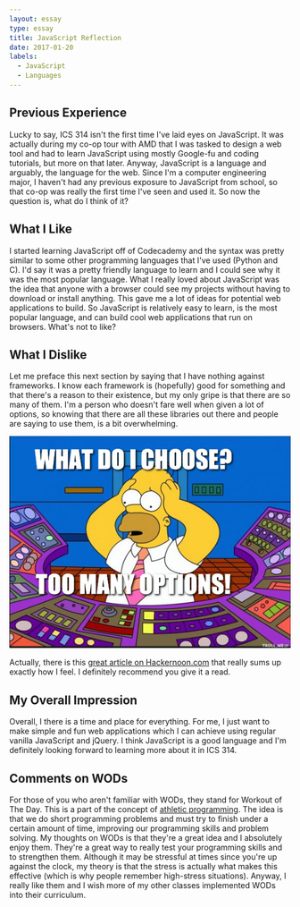 ```yaml
---
layout: essay
type: essay
title: JavaScript Reflection
date: 2017-01-20
labels:
  - JavaScript
  - Languages
---
```


## Previous Experience
Lucky to say, ICS 314 isn't the first time I've laid eyes on JavaScript. It was actually during my co-op tour with AMD that I was tasked to design a web tool and had to learn JavaScript using mostly Google-fu and coding tutorials, but more on that later. Anyway, JavaScript is a language and arguably, the language for the web. Since I'm a computer engineering major, I haven't had any previous exposure to JavaScript from school, so that co-op was really the first time I've seen and used it. So now the question is, what do I think of it?

## What I Like
I started learning JavaScript off of Codecademy and the syntax was pretty similar to some other programming languages that I've used (Python and C). I'd say it was a pretty friendly language to learn and I could see why it was the most popular language. What I really loved about JavaScript was the idea that anyone with a browser could see my projects without having to download or install anything. This gave me a lot of ideas for potential web applications to build. So JavaScript is relatively easy to learn, is the most popular language, and can build cool web applications that run on browsers. What's not to like?

## What I Dislike
Let me preface this next section by saying that I have nothing against frameworks. I know each framework is (hopefully) good for something and that there's a reason to their existence, but my only gripe is that there are so many of them. I'm a person who doesn't fare well when given a lot of options, so knowing that there are all these libraries out there and people are saying to use them, is a bit overwhelming.

<img class="ui image" src="../images/homer-simpson-many-choices.png">

Actually, there is this [great article on Hackernoon.com](https://hackernoon.com/how-it-feels-to-learn-javascript-in-2016-d3a717dd577f#.4gto39so7) that really sums up exactly how I feel. I definitely recommend you give it a read.

## My Overall Impression
Overall, I there is a time and place for everything. For me, I just want to make simple and fun web applications which I can achieve using regular vanilla JavaScript and jQuery. I think JavaScript is a good language and I'm definitely looking forward to learning more about it in ICS 314.

## Comments on WODs
For those of you who aren't familiar with WODs, they stand for Workout of The Day. This is a part of the concept of [athletic programming](http://philipmjohnson.org/essays/athletic-software-engineering.html). The idea is that we do short programming problems and must try to finish under a certain amount of time, improving our programming skills and problem solving. My thoughts on WODs is that they're a great idea and I absolutely enjoy them. They're a great way to really test your programming skills and to strengthen them. Although it may be stressful at times since you're up against the clock, my theory is that the stress is actually what makes this effective (which is why people remember high-stress situations). Anyway, I really like them and I wish more of my other classes implemented WODs into their curriculum.
